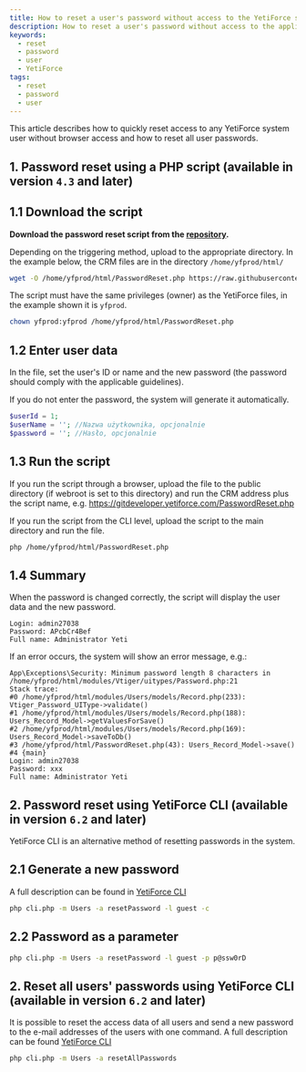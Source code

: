 ```yaml
---
title: How to reset a user's password without access to the YetiForce system
description: How to reset a user's password without access to the application.
keywords:
  - reset
  - password
  - user
  - YetiForce
tags:
  - reset
  - password
  - user
---
```


This article describes how to quickly reset access to any YetiForce system user without browser access and how to reset all user passwords.

## 1. Password reset using a PHP script (available in version `4.3` and later)

## 1.1 Download the script

**Download the password reset script from the [repository](https://github.com/YetiForceCompany/YetiForceScripts/tree/master/PasswordReset).**

Depending on the triggering method, upload to the appropriate directory. In the example below, the CRM files are in the directory `/home/yfprod/html/`

```bash
wget -O /home/yfprod/html/PasswordReset.php https://raw.githubusercontent.com/YetiForceCompany/YetiForceScripts/master/PasswordReset/PasswordReset.php
```

The script must have the same privileges (owner) as the YetiForce files, in the example shown it is `yfprod`.

```bash
chown yfprod:yfprod /home/yfprod/html/PasswordReset.php
```

## 1.2 Enter user data

In the file, set the user's ID or name and the new password (the password should comply with the applicable guidelines).

If you do not enter the password, the system will generate it automatically.

```php
$userId = 1;
$userName = ''; //Nazwa użytkownika, opcjonalnie
$password = ''; //Hasło, opcjonalnie
```

## 1.3 Run the script

If you run the script through a browser, upload the file to the public directory (if webroot is set to this directory) and run the CRM address plus the script name, e.g. https://gitdeveloper.yetiforce.com/PasswordReset.php

If you run the script from the CLI level, upload the script to the main directory and run the file.

```bash
php /home/yfprod/html/PasswordReset.php
```

## 1.4 Summary

When the password is changed correctly, the script will display the user data and the new password.

```
Login: admin27038
Password: APcbCr4Bef
Full name: Administrator Yeti
```

If an error occurs, the system will show an error message, e.g.:

```
App\Exceptions\Security: Minimum password length 8 characters in /home/yfprod/html/modules/Vtiger/uitypes/Password.php:21
Stack trace:
#0 /home/yfprod/html/modules/Users/models/Record.php(233): Vtiger_Password_UIType->validate()
#1 /home/yfprod/html/modules/Users/models/Record.php(188): Users_Record_Model->getValuesForSave()
#2 /home/yfprod/html/modules/Users/models/Record.php(169): Users_Record_Model->saveToDb()
#3 /home/yfprod/html/PasswordReset.php(43): Users_Record_Model->save()
#4 {main}
Login: admin27038
Password: xxx
Full name: Administrator Yeti
```

## 2. Password reset using YetiForce CLI (available in version `6.2` and later)

YetiForce CLI is an alternative method of resetting passwords in the system.

## 2.1 Generate a new password

A full description can be found in [YetiForce CLI](/developer-guides/cli/Users#reset-user-password)

```bash
php cli.php -m Users -a resetPassword -l guest -c
```

## 2.2 Password as a parameter

```bash
php cli.php -m Users -a resetPassword -l guest -p p@ssw0rD
```

## 2. Reset all users' passwords using YetiForce CLI (available in version `6.2` and later)

It is possible to reset the access data of all users and send a new password to the e-mail addresses of the users with one command. A full description can be found [YetiForce CLI](/developer-guides/cli/Users#reset-all-user-passwords)

```bash
php cli.php -m Users -a resetAllPasswords
```
